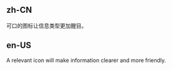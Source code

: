 ## zh-CN

可口的图标让信息类型更加醒目。

## en-US

A relevant icon will make information clearer and more friendly.
